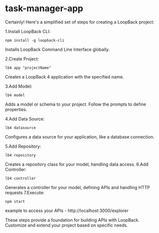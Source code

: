 # task-manager-app
Certainly! Here's a simplified set of steps for creating a LoopBack project:

1.Install LoopBack CLI:

	npm install -g loopback-cli
Installs LoopBack Command Line Interface globally.

2.Create Project:

	lb4 app "projectName"
Creates a LoopBack 4 application with the specified name.

3.Add Model:

	lb4 model
 
Adds a model or schema to your project. Follow the prompts to define properties.

4.Add Data Source:

	lb4 datasource
 
Configures a data source for your application, like a database connection.

5.Add Repository:

	lb4 repository

Creates a repository class for your model, handling data access.
6.Add Controller:

	lb4 controller
 
Generates a controller for your model, defining APIs and handling HTTP requests
7.Execute:

	npm start
 
example to access your APIs - http://localhost:3000/explorer 

These steps provide a foundation for building APIs with LoopBack. Customize and extend your project based on specific needs.



